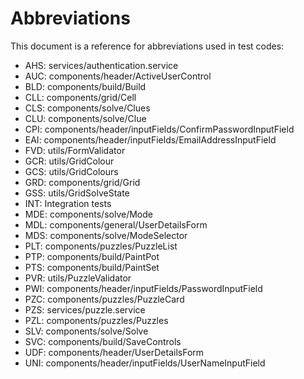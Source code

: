 # Abbreviations

This document is a reference for abbreviations used in test codes:

- AHS: services/authentication.service
- AUC: components/header/ActiveUserControl
- BLD: components/build/Build
- CLL: components/grid/Cell
- CLS: components/solve/Clues
- CLU: components/solve/Clue
- CPI: components/header/inputFields/ConfirmPasswordInputField
- EAI: components/header/inputFields/EmailAddressInputField
- FVD: utils/FormValidator
- GCR: utils/GridColour
- GCS: utils/GridColours
- GRD: components/grid/Grid
- GSS: utils/GridSolveState
- INT: Integration tests
- MDE: components/solve/Mode
- MDL: components/general/UserDetailsForm
- MDS: components/solve/ModeSelector
- PLT: components/puzzles/PuzzleList
- PTP: components/build/PaintPot
- PTS: components/build/PaintSet
- PVR: utils/PuzzleValidator
- PWI: components/header/inputFields/PasswordInputField
- PZC: components/puzzles/PuzzleCard
- PZS: services/puzzle.service
- PZL: components/puzzles/Puzzles
- SLV: components/solve/Solve
- SVC: components/build/SaveControls
- UDF: components/header/UserDetailsForm
- UNI: components/header/inputFields/UserNameInputField
